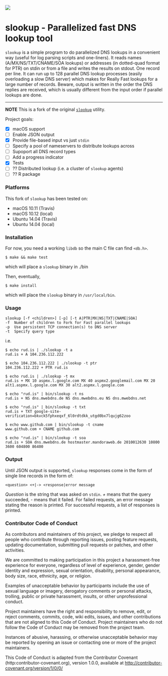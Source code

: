 [![](https://travis-ci.org/hrbrmstr/slookup.svg)](https://travis-ci.org/hrbrmstr/slookup)

# slookup - Parallelized fast DNS lookup tool

`slookup` is a simple program to do parallelized DNS lookups in a convenient way (useful for log parsing scripts and one-liners). It reads names (A/MX/NS/TXT/CNAME/SOA lookups) or addresses (in dotted-quad format for PTR) on stdin or from a file and writes the results on stdout. One record per line. It can run up to 128 parallel DNS lookup processes (easily overloading a slow DNS server) which makes for Really Fast lookups for a large number of records. Beware, output is written in the order the DNS replies are received, which is usually different from the input order if parallel lookups are done.

--------

**NOTE** This is a fork of the original [`slookup`](http://he.fi/slookup/) utility. 

Project goals:

- [x] macOS support
- [ ] Enable JSON output
- [x] Provide file-based input vs just `stdin`
- [ ] Specify a pool of nameservers to distribute lookups across
- [ ] Supoport all DNS record types
- [ ] Add a progress indicator
- [x] Tests
- [ ] ?? Distributed lookup (i.e. a cluster of `slookup` agents)
- [ ] ?? R package

### Platforms

This fork of `slookup` has been tested on:

- macOS 10.11 (Travis)
- macOS 10.12 (local)
- Ubuntu 14.04 (Travis)
- Ubuntu 14.04 (local)


### Installation

For now, you need a working `libdb` so the main C file can find `<db.h>`.

    $ make && make test

which will place a `slookup` binary in ./bin

Then, eventually,

    $ make install

which will place the `slookup` binary in `/usr/local/bin`.


### Usage

    slookup [-f <children>] [-p] [-t A|PTR|MX|NS|TXT|CNAME|SOA]
    -f  Number of children to Fork for Fast parallel lookups
    -p  Use persistent TCP connection(s) to DNS server
    -t  Specify query type

i.e.

    $ echo rud.is | ./slookup -t a
    rud.is + A 104.236.112.222

    $ echo 104.236.112.222 | ./slookup -t ptr
    104.236.112.222 + PTR rud.is

    $ echo rud.is | ./slookup -t mx
    rud.is + MX 10 aspmx.l.google.com MX 40 aspmx2.googlemail.com MX 20 alt1.aspmx.l.google.com MX 30 alt2.aspmx.l.google.com

    $ echo "rud.is" | bin/slookup -t ns
    rud.is + NS dns.mwebdns.de NS dns.mwebdns.eu NS dns.mwebdns.net

    $ echo "rud.is" | bin/slookup -t txt
    rud.is + TXT google-site-verification=bkvck5fphxeqxf_6l0rdtdkk_utgd0bx7lqujg62zoo

    $ echo www.github.com | bin/slookup -t cname
    www.github.com + CNAME github.com
  
    $ echo "rud.is" | bin/slookup -t soa
    rud.is + SOA dns.mwebdns.de hostmaster.mandoraweb.de 2010012630 10800 3600 604800 86400

### Output

Until JSON output is supported, `slookup` responses come in the form of single line records in the form of:

    <question> <+|-> <response|error message

_Question_ is the string that was asked on `stdin`. _+_ means that the query succeeded, _-_ means that it failed. For failed requests, an error message stating the reason is printed. For successful requests, a list of responses is printed.


### Contributor Code of Conduct

As contributors and maintainers of this project, we pledge to respect all people who contribute through reporting issues, posting feature requests, updating documentation, submitting pull requests or patches, and other activities.

We are committed to making participation in this project a harassment-free experience for everyone, regardless of level of experience, gender, gender identity and expression, sexual orientation, disability, personal appearance, body size, race, ethnicity, age, or religion.

Examples of unacceptable behavior by participants include the use of sexual language or imagery, derogatory comments or personal attacks, trolling, public or private harassment, insults, or other unprofessional conduct.

Project maintainers have the right and responsibility to remove, edit, or reject comments, commits, code, wiki edits, issues, and other contributions that are not aligned to this Code of Conduct. Project maintainers who do not follow the Code of Conduct may be removed from the project team.

Instances of abusive, harassing, or otherwise unacceptable behavior may be reported by opening an issue or contacting one or more of the project maintainers.

This Code of Conduct is adapted from the Contributor Covenant (http:contributor-covenant.org), version 1.0.0, available at http://contributor-covenant.org/version/1/0/0/

